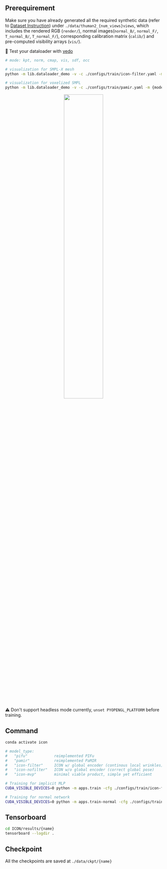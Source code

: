 ## Prerequirement

Make sure you have already generated all the required synthetic data (refer to [Dataset Instruction](dataset.md)) under `./data/thuman2_{num_views}views`, which includes the rendered RGB (`render/`), normal images(`normal_B/`, `normal_F/`, `T_normal_B/`, `T_normal_F/`), corresponding calibration matrix (`calib/`) and pre-computed visibility arrays (`vis/`).

:eyes: Test your dataloader with [vedo](https://vedo.embl.es/)

```bash
# mode: kpt, norm, cmap, vis, sdf, occ 

# visualization for SMPL-X mesh
python -m lib.dataloader_demo -v -c ./configs/train/icon-filter.yaml -m {mode}

# visualization for voxelized SMPL
python -m lib.dataloader_demo -v -c ./configs/train/pamir.yaml -m {mode}
```

<p align="center">
    <img src="../assets/vedo.gif" width=50%>
</p>

:warning: Don't support headless mode currently, `unset PYOPENGL_PLATFORM` before training.
## Command

```bash
conda activate icon

# model_type: 
#   "pifu"            reimplemented PIFu
#   "pamir"           reimplemented PaMIR
#   "icon-filter"     ICON w/ global encoder (continous local wrinkles)
#   "icon-nofilter"   ICON w/o global encoder (correct global pose)
#   "icon-mvp"        minimal viable product, simple yet efficient

# Training for implicit MLP
CUDA_VISIBLE_DEVICES=0 python -m apps.train -cfg ./configs/train/icon-filter.yaml

# Training for normal network
CUDA_VISIBLE_DEVICES=0 python -m apps.train-normal -cfg ./configs/train/normal.yaml
```

## Tensorboard

```bash
cd ICON/results/{name}
tensorboard --logdir .
```

## Checkpoint

All the checkpoints are saved at `./data/ckpt/{name}`